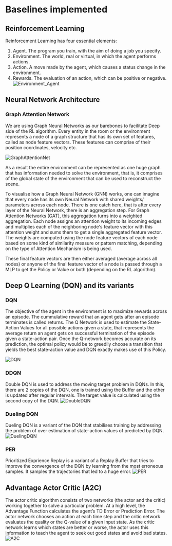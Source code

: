# Baselines implemented

## Reinforcement Learning
Reinforcement Learning has four essential elements:

  1) Agent. The program you train, with the aim of doing a job you specify.
  2) Environment. The world, real or virtual, in which the agent performs actions.
  3) Action. A move made by the agent, which causes a status change in the environment.
  4) Rewards. The evaluation of an action, which can be positive or negative.
![Environment_Agent](https://user-images.githubusercontent.com/39992294/125690449-89d90615-3722-405c-8833-324e1dbeeb09.png)


## Neural Network Architecture

### Graph Attention Network
We are using Graph Neural Networks as our barebones to facilitate Deep side of the RL algorithm. Every entity in the room or the environment represents a node of a graph structure that has its own set of features, called as node feature vectors.
These features can comprise of their position coordinates, velocity etc. 

![GraphAttentionNet](https://user-images.githubusercontent.com/39992294/125680613-7c033c6e-c90f-436f-bc53-31eeeb95b856.png)

As a result the entire environment can be represented as one huge graph that has information needed to solve the environment, that is, it comprises of the global state of the environment that can be used to reconstruct the scene.

To visualise how a Graph Neural Network (GNN) works, one can imagine that every node has its own Neural Network with shared weights/ parameters across each node. There is one catch here, that is after every layer of the Neural Network, there is an aggregation step.
For Graph Attention Networks (GAT), this aggregation turns into a weighted aggregation. Each node assigns an attention weight to its incoming edges and multiplies each of the neighboring node's feature vector with this attention weight and sums them to get a single aggregated feature vector.
The weights are computed using the node feature vectors of each node based on some kind of similarity measure or pattern matching, depending on the type of Attention Mechanism is being used.

These final feature vectors are then either averaged (average across all nodes) or anyone of the final feature vector of a node is passed through a MLP to get the Policy or Value or both (depending on the RL algorithm).


## Deep Q Learning (DQN) and its variants

### DQN
The objective of the agent in the environment is to maximize rewards across an episode. The cummulative reward that an agent gets after an episode terminates is called returns. 
The Q Network is used to estimate the State-Action Values for all possible actions given a state, that represents the average return an agent gets on successful termination of the episode given a state-action pair. Once the Q-network becomes accurate on its prediction, the optimal policy would be to greedily choose a transition that 
yields the best state-action value and DQN exactly makes use of this Policy.

![DQN](https://user-images.githubusercontent.com/39992294/125689696-654f2bdc-1aa5-42d5-b526-36cb0a0e1c3b.png)

### DDQN
Double DQN is used to address the moving target problem in DQNs. In this, there are 2 copies of the DQN, one is trained using the Buffer and the other is updated after regular intervals. The target value is calculated using the second copy of the DQN.
![DoubleDQN](https://user-images.githubusercontent.com/39992294/125689835-28b161d3-7821-496d-9e54-4b76f6c45a42.png)


### Dueling DQN
Dueling DQN is a variant of the DQN that stabilises training by addressing the problem of over estimation of state-action values of predicted by DQN. 
![DuelingDQN](https://user-images.githubusercontent.com/39992294/125689871-b373f4dc-7ec3-46c4-be00-327169eacb85.jpeg)


### PER
Prioritized Exprience Replay is a variant of a Replay Buffer that tries to improve the convergence of the DQN by learning from the most erroneous samples. It samples the trajectories that led to a huge error.
![PER](https://user-images.githubusercontent.com/39992294/125689908-24e54fc4-aa58-45c6-a690-8f059a00df0b.png)


## Advantage Actor Critic (A2C)
The actor critic algorithm consists of two networks (the actor and the critic) working together to solve a particular problem. At a high level, the Advantage Function calculates the agent’s TD Error or Prediction Error. The actor network chooses an action at each time step and the critic network evaluates the quality or the Q-value of a given input state. As the critic network learns which states are better or worse, the actor uses this information to teach the agent to seek out good states and avoid bad states.
![A2C](https://user-images.githubusercontent.com/39992294/125689939-c5a93efe-cdc9-4377-afba-f129e22eca12.jpg)

